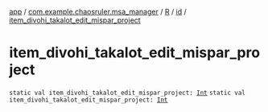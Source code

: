 [app](../../../index.md) / [com.example.chaosruler.msa_manager](../../index.md) / [R](../index.md) / [id](index.md) / [item_divohi_takalot_edit_mispar_project](.)

# item_divohi_takalot_edit_mispar_project

`static val item_divohi_takalot_edit_mispar_project: `[`Int`](https://kotlinlang.org/api/latest/jvm/stdlib/kotlin/-int/index.html)
`static val item_divohi_takalot_edit_mispar_project: `[`Int`](https://kotlinlang.org/api/latest/jvm/stdlib/kotlin/-int/index.html)